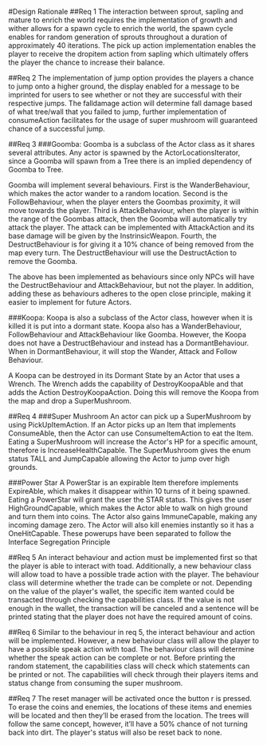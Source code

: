 #Design Rationale
##Req 1
The interaction between sprout, sapling and mature to enrich the world requires the implementation of growth and wither
allows for a spawn cycle to enrich the world, the spawn cycle enables for random generation of sprouts throughout a
duration of approximately 40 iterations. The pick up action implementation enables the player to receive the dropitem
action from sapling which ultimately offers the player the chance to increase their balance.

##Req 2
The implementation of jump option provides the players a chance to jump onto a higher ground, the display enabled for a
message to be imprinted for users to see whether or not they are successful with their respective jumps. The falldamage
action will determine fall damage based of what tree/wall that you failed to jump, further implementation of
consumeAction facilitates for the usage of super mushroom will guaranteed chance of a successful jump.

##Req 3
###Goomba:
Goomba is a subclass of the Actor class as it shares several attributes. Any actor is spawned by the ActorLocationsIterator,
since a Goomba will spawn from a Tree there is an implied dependency of Goomba to Tree.

Goomba will implement several behaviours. First is the WanderBehaviour, which makes the actor wander to a random location.
Second is the FollowBehaviour, when the player enters the Goombas proximity, it will move towards the player. Third is
AttackBehaviour, when the player is within the range of the Goombas attack, then the Goomba will automatically try
attack the player. The attack can be implemented with AttackAction and its base damage will be given by the InstrinsicWeapon.
Fourth, the DestructBehaviour is for giving it a 10% chance of being removed from the map every turn. The DestructBehaviour
will use the DestructAction to remove the Goomba.

The above has been implemented as behaviours since only NPCs will have the DestructBehaviour and AttackBehaviour, but not
the player. In addition, adding these as behaviours adheres to the open close principle, making it easier to implement
for future Actors.

###Koopa:
Koopa is also a subclass of the Actor class, however when it is killed it is put into a dormant state. Koopa also
has a WanderBehaviour, FollowBehaviour and AttackBehaviour like Goomba. However, the Koopa does not have a DestructBehaviour
and instead has a DormantBehaviour. When in DormantBehaviour, it will stop the Wander, Attack and Follow Behaviour.

A Koopa can be destroyed in its Dormant State by an Actor that uses a Wrench. The Wrench
adds the capability of DestroyKoopaAble and that adds the Action DestroyKoopaAction. Doing this
will remove the Koopa from the map and drop a SuperMushroom.


##Req 4
###Super Mushroom
An actor can pick up a SuperMushroom by using PickUpItemAction. If an Actor picks up an Item that implements
ConsumeAble, then the Actor can use ConsumeItemAction to eat the Item. Eating a SuperMushroom will increase
the Actor's HP for a specific amount, therefore is IncreaseHealthCapable. The SuperMushroom gives
the enum status TALL and JumpCapable allowing the Actor to jump over high grounds.

###Power Star
A PowerStar is an expirable Item therefore implements ExpireAble, which makes it disappear within 10
turns of it being spawned. Eating a PowerStar will grant the user the STAR status. This gives the user
HighGroundCapable, which makes the Actor able to walk on high ground and turn them into coins.
The Actor also gains ImmuneCapable, making any incoming damage zero. The Actor will also kill enemies
instantly so it has a OneHitCapable. These powerups have been
separated to follow the Interface Segregation Principle 

##Req 5
An interact behaviour and action must be implemented first so that 
the player is able to interact with toad. Additionally, a new behaviour class will allow toad 
to have a possible trade action with 
the player. The behaviour class will determine whether the trade can be complete or not. 
Depending on the value of the player's wallet, the specific item wanted could be transacted 
through checking the capabilities class. If the value is not enough in the wallet, 
the transaction will be canceled and a sentence will be printed stating that the player does 
not have the required amount of coins.

##Req 6
Similar to the behaviour in req 5, the interact behaviour and action will be implemented. 
However, a new behaviour class will allow the player to have a possible speak action with toad. 
The behaviour class will determine whether the  speak action can be complete or not. 
Before printing the random statement, the capabilities class will check which statements can be 
printed or not. The capabilities will check through their players items and status change from 
consuming the super mushroom.

##Req 7
The reset manager will be activated once the button r is pressed. To erase the coins and enemies,
the locations of these items and enemies will be located and then they’ll be erased from the 
location. The trees will follow the same concept, however, it’ll have a 50% chance of not turning 
back into dirt. The player's status will also be reset back to none.